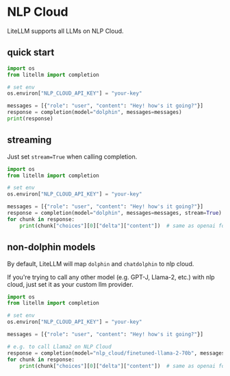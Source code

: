 # NLP Cloud

LiteLLM supports all LLMs on NLP Cloud.

## quick start

```python
import os
from litellm import completion 

# set env 
os.environ["NLP_CLOUD_API_KEY"] = "your-key"

messages = [{"role": "user", "content": "Hey! how's it going?"}]
response = completion(model="dolphin", messages=messages)
print(response)
```

## streaming 
Just set `stream=True` when calling completion.

```python
import os
from litellm import completion 

# set env 
os.environ["NLP_CLOUD_API_KEY"] = "your-key"

messages = [{"role": "user", "content": "Hey! how's it going?"}]
response = completion(model="dolphin", messages=messages, stream=True)
for chunk in response:
    print(chunk["choices"][0]["delta"]["content"])  # same as openai format
```

## non-dolphin models 

By default, LiteLLM will map `dolphin` and `chatdolphin` to nlp cloud. 

If you're trying to call any other model (e.g. GPT-J, Llama-2, etc.) with nlp cloud, just set it as your custom llm provider. 


```python
import os
from litellm import completion 

# set env 
os.environ["NLP_CLOUD_API_KEY"] = "your-key"

messages = [{"role": "user", "content": "Hey! how's it going?"}]

# e.g. to call Llama2 on NLP Cloud
response = completion(model="nlp_cloud/finetuned-llama-2-70b", messages=messages, stream=True)
for chunk in response:
    print(chunk["choices"][0]["delta"]["content"])  # same as openai format
```
